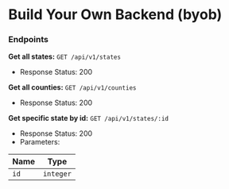 # Build Your Own Backend (byob)

### Endpoints
**Get all states:** `GET /api/v1/states`
- Response
Status: 200

**Get all counties:** `GET /api/v1/counties`
- Response
Status: 200

**Get specific state by id:** `GET /api/v1/states/:id`
- Response
Status: 200
- Parameters:

| Name          | Type          |
| ------------- | ------------- |
| `id`          | `integer`     |
